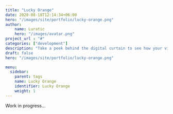 ```yaml
---
title: "Lucky Orange"
date: 2020-08-18T12:14:34+06:00
hero: "/images/site/portfolio/lucky-orange.png"
author:
    name: Luratic
    hero: "/images/avatar.png"
project_url : "#"
categories: ["development"]
description: "Take a peek behind the digital curtain to see how your visitors use your site and turn them into customers and clients."
draft: false
hero: "/images/site/portfolio/lucky-orange.png"

menu:
  sidebar:
    parent: tags
    name: Lucky Orange
    identifier: Lucky Orange
    weight: 1
---
```


Work in progress...